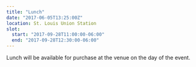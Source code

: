 ```yaml
---
title: "Lunch"
date: "2017-06-05T13:25:00Z"
location: St. Louis Union Station
slot:
  start: "2017-09-28T11:00:00-06:00"
  end: "2017-09-28T12:30:00-06:00"
---
```


Lunch will be available for purchase at the venue on the day of the event.
